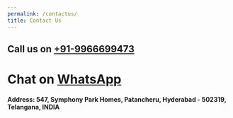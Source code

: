```yaml
---
permalink: /contactus/
title: Contact Us
---
```


## Call us on [+91-9966699473](tel:#+91-9966699473)
# Chat on [WhatsApp](https://wa.me/00919966699473)

#### Address: 547, Symphony Park Homes, Patancheru, Hyderabad - 502319, Telangana, INDIA
